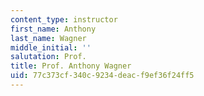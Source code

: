 ```yaml
---
content_type: instructor
first_name: Anthony
last_name: Wagner
middle_initial: ''
salutation: Prof.
title: Prof. Anthony Wagner
uid: 77c373cf-340c-9234-deac-f9ef36f24ff5
---
```

